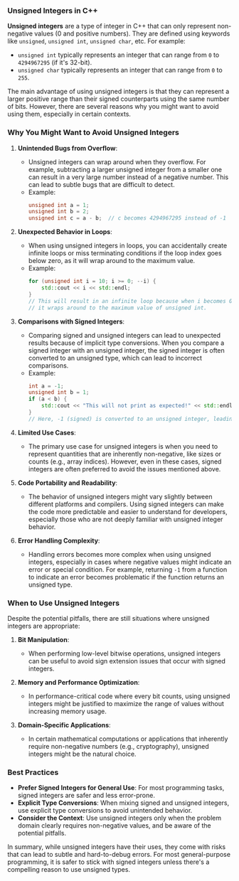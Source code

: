 ### Unsigned Integers in C++

**Unsigned integers** are a type of integer in C++ that can only represent non-negative values (0 and positive numbers). They are defined using keywords like `unsigned`, `unsigned int`, `unsigned char`, etc. For example:

- `unsigned int` typically represents an integer that can range from `0` to `4294967295` (if it's 32-bit).
- `unsigned char` typically represents an integer that can range from `0` to `255`.

The main advantage of using unsigned integers is that they can represent a larger positive range than their signed counterparts using the same number of bits. However, there are several reasons why you might want to avoid using them, especially in certain contexts.

### Why You Might Want to Avoid Unsigned Integers

1. **Unintended Bugs from Overflow**:
   - Unsigned integers can wrap around when they overflow. For example, subtracting a larger unsigned integer from a smaller one can result in a very large number instead of a negative number. This can lead to subtle bugs that are difficult to detect.
   - Example:
     ```cpp
     unsigned int a = 1;
     unsigned int b = 2;
     unsigned int c = a - b;  // c becomes 4294967295 instead of -1
     ```

2. **Unexpected Behavior in Loops**:
   - When using unsigned integers in loops, you can accidentally create infinite loops or miss terminating conditions if the loop index goes below zero, as it will wrap around to the maximum value.
   - Example:
     ```cpp
     for (unsigned int i = 10; i >= 0; --i) {
         std::cout << i << std::endl;
     }
     // This will result in an infinite loop because when i becomes 0 and then decrements,
     // it wraps around to the maximum value of unsigned int.
     ```

3. **Comparisons with Signed Integers**:
   - Comparing signed and unsigned integers can lead to unexpected results because of implicit type conversions. When you compare a signed integer with an unsigned integer, the signed integer is often converted to an unsigned type, which can lead to incorrect comparisons.
   - Example:
     ```cpp
     int a = -1;
     unsigned int b = 1;
     if (a < b) {
         std::cout << "This will not print as expected!" << std::endl;
     }
     // Here, -1 (signed) is converted to an unsigned integer, leading to unexpected results.
     ```

4. **Limited Use Cases**:
   - The primary use case for unsigned integers is when you need to represent quantities that are inherently non-negative, like sizes or counts (e.g., array indices). However, even in these cases, signed integers are often preferred to avoid the issues mentioned above.

5. **Code Portability and Readability**:
   - The behavior of unsigned integers might vary slightly between different platforms and compilers. Using signed integers can make the code more predictable and easier to understand for developers, especially those who are not deeply familiar with unsigned integer behavior.
   
6. **Error Handling Complexity**:
   - Handling errors becomes more complex when using unsigned integers, especially in cases where negative values might indicate an error or special condition. For example, returning `-1` from a function to indicate an error becomes problematic if the function returns an unsigned type.

### When to Use Unsigned Integers

Despite the potential pitfalls, there are still situations where unsigned integers are appropriate:

1. **Bit Manipulation**:
   - When performing low-level bitwise operations, unsigned integers can be useful to avoid sign extension issues that occur with signed integers.

2. **Memory and Performance Optimization**:
   - In performance-critical code where every bit counts, using unsigned integers might be justified to maximize the range of values without increasing memory usage.

3. **Domain-Specific Applications**:
   - In certain mathematical computations or applications that inherently require non-negative numbers (e.g., cryptography), unsigned integers might be the natural choice.

### Best Practices

- **Prefer Signed Integers for General Use**: For most programming tasks, signed integers are safer and less error-prone.
- **Explicit Type Conversions**: When mixing signed and unsigned integers, use explicit type conversions to avoid unintended behavior.
- **Consider the Context**: Use unsigned integers only when the problem domain clearly requires non-negative values, and be aware of the potential pitfalls.

In summary, while unsigned integers have their uses, they come with risks that can lead to subtle and hard-to-debug errors. For most general-purpose programming, it is safer to stick with signed integers unless there's a compelling reason to use unsigned types.